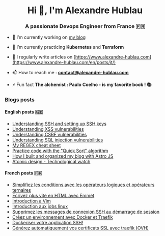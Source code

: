 <h1 align="center">Hi 👋, I'm Alexandre Hublau</h1>
<h3 align="center">A passionate <strong>Devops Engineer</strong> from France 🇫🇷</h3>

- 🔭 I’m currently working on [my blog](https://www.alexandre-hublau.com)

- 🌱 I’m currently practicing **Kubernetes** and **Terraform**

- 📝 I regularly write articles on [https://www.alexandre-hublau.com](https://www.alexandre-hublau.com/en/posts/it/)

- 📫 How to reach me : **contact@alexandre-hublau.com**

- ⚡ Fun fact **The alchemist : Paulo Coelho - is my favorite book ! 📚**

### Blogs posts

#### English posts 🇬🇧

<!-- BLOG-POST-EN-LIST:START -->
- [Understanding SSH and setting up SSH keys](https://www.alexandre-hublau.com/en/posts/it/tutorial-understanding-ssh/)
- [Understanding XSS vulnerabilities](https://www.alexandre-hublau.com/en/posts/it/tutorial-understanding-xss-vulnerabilities/)
- [Understanding CSRF vulnerabilities](https://www.alexandre-hublau.com/en/posts/it/tutorial-understanding-csrf-vulnerabilities/)
- [Understanding SQL injection vulnerabilities](https://www.alexandre-hublau.com/en/posts/it/tutorial-understanding-sql-injection-vulnerabilities/)
- [My REGEX cheat sheet](https://www.alexandre-hublau.com/en/posts/it/cheat-sheet-regex/)
- [Practice code with the &quot;Quick Sort&quot; algorithm](https://www.alexandre-hublau.com/en/posts/it/tutorial-quick-sort/)
- [How I built and organized my blog with Astro JS](https://www.alexandre-hublau.com/en/posts/it/feedback-how-i-built-my-astro-js-blog/)
- [Atomic design - Technological watch](https://www.alexandre-hublau.com/en/posts/it/technological-watch-atomic-design/)
<!-- BLOG-POST-EN-LIST:END -->

#### French posts 🇫🇷

<!-- BLOG-POST-FR-LIST:START -->
- [Simplifiez les conditions avec les opérateurs logiques et opérateurs ternaires](https://www.alexandre-hublau.com/fr/posts/it/conditions-operateurs-logiques-ternaires/)
- [Écrivez plus vite en HTML avec Emmet](https://www.alexandre-hublau.com/fr/posts/it/emmet-ecrire-html-vite/)
- [Introduction à Vim](https://www.alexandre-hublau.com/fr/posts/it/introduction-a-vim/)
- [Introduction aux jobs linux](https://www.alexandre-hublau.com/fr/posts/it/introduction-jobs-linux/)
- [Supprimez les messages de connexion SSH au démarrage de session](https://www.alexandre-hublau.com/fr/posts/it/supprimer-messages-ssh-connexion/)
- [Créez un environnement avec Docker et Traefik](https://www.alexandre-hublau.com/fr/posts/it/creer-environnement-docker-traefik/)
- [Dockeriser votre application SSH!](https://www.alexandre-hublau.com/fr/posts/it/dockeriser-application-ssh/)
- [Générez automatiquement vos certificats SSL avec traefik &lpar;OVH&rpar;](https://www.alexandre-hublau.com/fr/posts/it/generer-certificat-https-docker-traefik/)
<!-- BLOG-POST-FR-LIST:END -->
